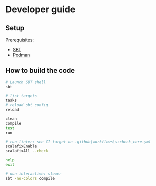# Developer guide

## Setup

Prerequisites:

- [SBT](https://www.scala-sbt.org/1.x/docs/Setup.html)
- [Podman](https://podman.io/docs/installation)

## How to build the code

```bash
# Launch SBT shell
sbt

# list targets
tasks
# reload sbt config
reload

clean
compile
test
run

# run linter: see CI target on .github\workflows\sscheck_core.yml
scalafixEnable
scalafixAll --check

help
exit

# non interactive: slower
sbt -no-colors compile
```
